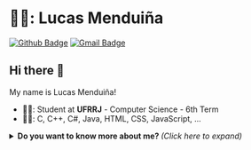 # 👨‍💻: Lucas Menduiña

[![Github Badge](https://img.shields.io/badge/-Github-000?style=flat-square&logo=Github&logoColor=white&link=https://github.com/ImNotMenduina)](https://github.com/ImNotMenduina)
[![Gmail Badge](https://img.shields.io/badge/Gmail-D14836?style=flat-square&logo=gmail&logoColor=white)](mailto:lucasmenduina.cc@gmail.com)

## Hi there 👋

My name is Lucas Menduiña!

- 👨‍🎓: Student at **UFRRJ** - Computer Science - 6th Term
- 👨‍💻: C, C++, C#, Java, HTML, CSS, JavaScript, ...


<details>
  <summary> <b> Do you want to know more about me? </b> <i> (Click here to expand) </i> </summary>
  <br>
  <br>
  <img align="center" width="40%" src="https://github-readme-stats.vercel.app/api/top-langs?username=imnotmenduina&show_icons=true&theme=highcontrast&locale=en&layout=compact" alt="imnotmenduina" />
  <img align="center" width="40%" alt="Coding" src="https://media1.giphy.com/media/v1.Y2lkPTc5MGI3NjExYm83NjRoMW43b2Z3YXAxMXhoZmVjdGZ1M2F3a28zbjk0dzBhdjlreiZlcD12MV9pbnRlcm5hbF9naWZfYnlfaWQmY3Q9Zw/MM0Jrc8BHKx3y/giphy.webp">
</details>












<!--
////////////
<h1 align="center">I'm Lucas Menduiña</h1>

<div align="center">
  <p>


  </p>
  
  <p>
  </p>
  
</div>



</div>
-->


